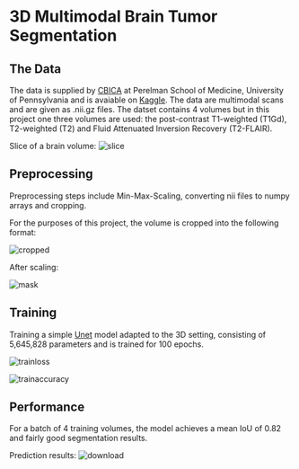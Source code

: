 # 3D Multimodal Brain Tumor Segmentation

## The Data

The data is supplied by [CBICA](https://www.med.upenn.edu/cbica/brats2020/data.html) at Perelman School of Medicine, University of Pennsylvania and is avaiable on [Kaggle](https://www.kaggle.com/datasets/awsaf49/brats2020-training-data). The data are multimodal scans and are given as .nii.gz files. The datset contains 4 volumes but in this project one three volumes are used: the post-contrast T1-weighted (T1Gd), T2-weighted (T2) and Fluid Attenuated Inversion Recovery (T2-FLAIR).

Slice of a brain volume:
![slice](https://user-images.githubusercontent.com/49917684/163586729-82e52cbe-f964-4051-b286-bea9a6d9bed8.png)

## Preprocessing

Preprocessing steps include Min-Max-Scaling, converting nii files to numpy arrays and cropping.

For the purposes of this project, the volume is cropped into the following format:

![cropped](https://user-images.githubusercontent.com/49917684/163586822-c75ed149-8535-4541-8842-7431141489d5.png)

After scaling:

![mask](https://user-images.githubusercontent.com/49917684/163586922-d6d2fb9e-b437-41d9-9246-fb382ac7f9d8.png)


## Training

Training a simple [Unet](https://arxiv.org/pdf/1505.04597.pdf) model adapted to the 3D setting, consisting of 5,645,828 parameters and is trained for 100 epochs.

![trainloss](https://user-images.githubusercontent.com/49917684/163587252-8238d776-ede4-4523-8d63-4258d642168f.png)

![trainaccuracy](https://user-images.githubusercontent.com/49917684/163587263-ec749396-e3f7-406d-939c-a6d88664c679.png)

## Performance

For a batch of 4 training volumes, the model achieves a mean IoU of 0.82 and fairly good segmentation results.

Prediction results:
![download](https://user-images.githubusercontent.com/49917684/163587347-65c2aaf7-b64f-4e61-a64e-c230e470dae7.png)





